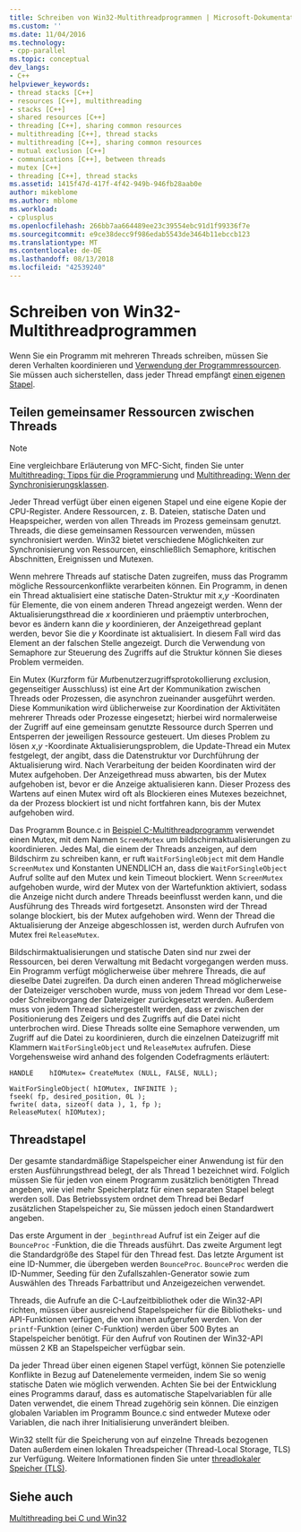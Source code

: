 ```yaml
---
title: Schreiben von Win32-Multithreadprogrammen | Microsoft-Dokumentation
ms.custom: ''
ms.date: 11/04/2016
ms.technology:
- cpp-parallel
ms.topic: conceptual
dev_langs:
- C++
helpviewer_keywords:
- thread stacks [C++]
- resources [C++], multithreading
- stacks [C++]
- shared resources [C++]
- threading [C++], sharing common resources
- multithreading [C++], thread stacks
- multithreading [C++], sharing common resources
- mutual exclusion [C++]
- communications [C++], between threads
- mutex [C++]
- threading [C++], thread stacks
ms.assetid: 1415f47d-417f-4f42-949b-946fb28aab0e
author: mikeblome
ms.author: mblome
ms.workload:
- cplusplus
ms.openlocfilehash: 266bb7aa664489ee23c39554ebc91d1f99336f7e
ms.sourcegitcommit: e9ce38decc9f986edab5543de3464b11ebccb123
ms.translationtype: MT
ms.contentlocale: de-DE
ms.lasthandoff: 08/13/2018
ms.locfileid: "42539240"
---
```

# <a name="writing-a-multithreaded-win32-program"></a>Schreiben von Win32-Multithreadprogrammen
Wenn Sie ein Programm mit mehreren Threads schreiben, müssen Sie deren Verhalten koordinieren und [Verwendung der Programmressourcen](#_core_sharing_common_resources_between_threads). Sie müssen auch sicherstellen, dass jeder Thread empfängt [einen eigenen Stapel](#_core_thread_stacks).  
  
##  <a name="_core_sharing_common_resources_between_threads"></a> Teilen gemeinsamer Ressourcen zwischen Threads  
  
> [!NOTE]
>  Eine vergleichbare Erläuterung von MFC-Sicht, finden Sie unter [Multithreading: Tipps für die Programmierung](../parallel/multithreading-programming-tips.md) und [Multithreading: Wenn der Synchronisierungsklassen](../parallel/multithreading-when-to-use-the-synchronization-classes.md).  
  
Jeder Thread verfügt über einen eigenen Stapel und eine eigene Kopie der CPU-Register. Andere Ressourcen, z. B. Dateien, statische Daten und Heapspeicher, werden von allen Threads im Prozess gemeinsam genutzt. Threads, die diese gemeinsamen Ressourcen verwenden, müssen synchronisiert werden. Win32 bietet verschiedene Möglichkeiten zur Synchronisierung von Ressourcen, einschließlich Semaphore, kritischen Abschnitten, Ereignissen und Mutexen.  
  
Wenn mehrere Threads auf statische Daten zugreifen, muss das Programm mögliche Ressourcenkonflikte verarbeiten können. Ein Programm, in denen ein Thread aktualisiert eine statische Daten-Struktur mit *x*,*y* -Koordinaten für Elemente, die von einem anderen Thread angezeigt werden. Wenn der Aktualisierungsthread die *x* koordinieren und präemptiv unterbrochen, bevor es ändern kann die *y* koordinieren, der Anzeigethread geplant werden, bevor Sie die *y* Koordinate ist aktualisiert. In diesem Fall wird das Element an der falschen Stelle angezeigt. Durch die Verwendung von Semaphore zur Steuerung des Zugriffs auf die Struktur können Sie dieses Problem vermeiden.  
  
Ein Mutex (Kurzform für *Mut*benutzerzugriffsprotokollierung *ex*clusion, gegenseitiger Ausschluss) ist eine Art der Kommunikation zwischen Threads oder Prozessen, die asynchron zueinander ausgeführt werden. Diese Kommunikation wird üblicherweise zur Koordination der Aktivitäten mehrerer Threads oder Prozesse eingesetzt; hierbei wird normalerweise der Zugriff auf eine gemeinsam genutzte Ressource durch Sperren und Entsperren der jeweiligen Ressource gesteuert. Um dieses Problem zu lösen *x*,*y* -Koordinate Aktualisierungsproblem, die Update-Thread ein Mutex festgelegt, der angibt, dass die Datenstruktur vor Durchführung der Aktualisierung wird. Nach Verarbeitung der beiden Koordinaten wird der Mutex aufgehoben. Der Anzeigethread muss abwarten, bis der Mutex aufgehoben ist, bevor er die Anzeige aktualisieren kann. Dieser Prozess des Wartens auf einen Mutex wird oft als Blockieren eines Mutexes bezeichnet, da der Prozess blockiert ist und nicht fortfahren kann, bis der Mutex aufgehoben wird.  
  
Das Programm Bounce.c in [Beispiel C-Multithreadprogramm](../parallel/sample-multithread-c-program.md) verwendet einen Mutex, mit dem Namen `ScreenMutex` um bildschirmaktualisierungen zu koordinieren. Jedes Mal, die einem der Threads anzeigen, auf dem Bildschirm zu schreiben kann, er ruft `WaitForSingleObject` mit dem Handle `ScreenMutex` und Konstanten UNENDLICH an, dass die `WaitForSingleObject` Aufruf sollte auf den Mutex und kein Timeout blockiert. Wenn `ScreenMutex` aufgehoben wurde, wird der Mutex von der Wartefunktion aktiviert, sodass die Anzeige nicht durch andere Threads beeinflusst werden kann, und die Ausführung des Threads wird fortgesetzt. Ansonsten wird der Thread solange blockiert, bis der Mutex aufgehoben wird. Wenn der Thread die Aktualisierung der Anzeige abgeschlossen ist, werden durch Aufrufen von Mutex frei `ReleaseMutex`.  
  
Bildschirmaktualisierungen und statische Daten sind nur zwei der Ressourcen, bei deren Verwaltung mit Bedacht vorgegangen werden muss. Ein Programm verfügt möglicherweise über mehrere Threads, die auf dieselbe Datei zugreifen. Da durch einen anderen Thread möglicherweise der Dateizeiger verschoben wurde, muss von jedem Thread vor dem Lese- oder Schreibvorgang der Dateizeiger zurückgesetzt werden. Außerdem muss von jedem Thread sichergestellt werden, dass er zwischen der Positionierung des Zeigers und des Zugriffs auf die Datei nicht unterbrochen wird. Diese Threads sollte eine Semaphore verwenden, um Zugriff auf die Datei zu koordinieren, durch die einzelnen Dateizugriff mit Klammern `WaitForSingleObject` und `ReleaseMutex` aufrufen. Diese Vorgehensweise wird anhand des folgenden Codefragments erläutert:  
  
```  
HANDLE    hIOMutex= CreateMutex (NULL, FALSE, NULL);  
  
WaitForSingleObject( hIOMutex, INFINITE );  
fseek( fp, desired_position, 0L );  
fwrite( data, sizeof( data ), 1, fp );  
ReleaseMutex( hIOMutex);  
```  
  
##  <a name="_core_thread_stacks"></a> Threadstapel  
 
Der gesamte standardmäßige Stapelspeicher einer Anwendung ist für den ersten Ausführungsthread belegt, der als Thread 1 bezeichnet wird. Folglich müssen Sie für jeden von einem Programm zusätzlich benötigten Thread angeben, wie viel mehr Speicherplatz für einen separaten Stapel belegt werden soll. Das Betriebssystem ordnet dem Thread bei Bedarf zusätzlichen Stapelspeicher zu, Sie müssen jedoch einen Standardwert angeben.  
  
Das erste Argument in der `_beginthread` Aufruf ist ein Zeiger auf die `BounceProc` -Funktion, die die Threads ausführt. Das zweite Argument legt die Standardgröße des Stapel für den Thread fest. Das letzte Argument ist eine ID-Nummer, die übergeben werden `BounceProc`. `BounceProc` werden die ID-Nummer, Seeding für den Zufallszahlen-Generator sowie zum Auswählen des Threads Farbattribut und Anzeigezeichen verwendet.  
  
Threads, die Aufrufe an die C-Laufzeitbibliothek oder die Win32-API richten, müssen über ausreichend Stapelspeicher für die Bibliotheks- und API-Funktionen verfügen, die von ihnen aufgerufen werden. Von der `printf`-Funktion (einer C-Funktion) werden über 500 Bytes an Stapelspeicher benötigt. Für den Aufruf von Routinen der Win32-API müssen 2 KB an Stapelspeicher verfügbar sein.  
  
Da jeder Thread über einen eigenen Stapel verfügt, können Sie potenzielle Konflikte in Bezug auf Datenelemente vermeiden, indem Sie so wenig statische Daten wie möglich verwenden. Achten Sie bei der Entwicklung eines Programms darauf, dass es automatische Stapelvariablen für alle Daten verwendet, die einem Thread zugehörig sein können. Die einzigen globalen Variablen im Programm Bounce.c sind entweder Mutexe oder Variablen, die nach ihrer Initialisierung unverändert bleiben.  
  
Win32 stellt für die Speicherung von auf einzelne Threads bezogenen Daten außerdem einen lokalen Threadspeicher (Thread-Local Storage, TLS) zur Verfügung. Weitere Informationen finden Sie unter [threadlokaler Speicher (TLS)](../parallel/thread-local-storage-tls.md).  
  
## <a name="see-also"></a>Siehe auch  
 
[Multithreading bei C und Win32](../parallel/multithreading-with-c-and-win32.md)